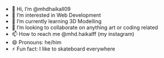 - 👋 Hi, I’m @mhdhaikall09
- 👀 I’m interested in Web Development 
- 🌱 I’m currently learning 3D Modelling
- 💞️ I’m looking to collaborate on anything art or coding related
- 📫 How to reach me @mhd.haikalff (my instagram)
- 😄 Pronouns: he/him
- ⚡ Fun fact: I like to skateboard everywhere

<!---
mhdhaikall09/mhdhaikall09 is a ✨ special ✨ repository because its `README.md` (this file) appears on your GitHub profile.
You can click the Preview link to take a look at your changes.
--->
